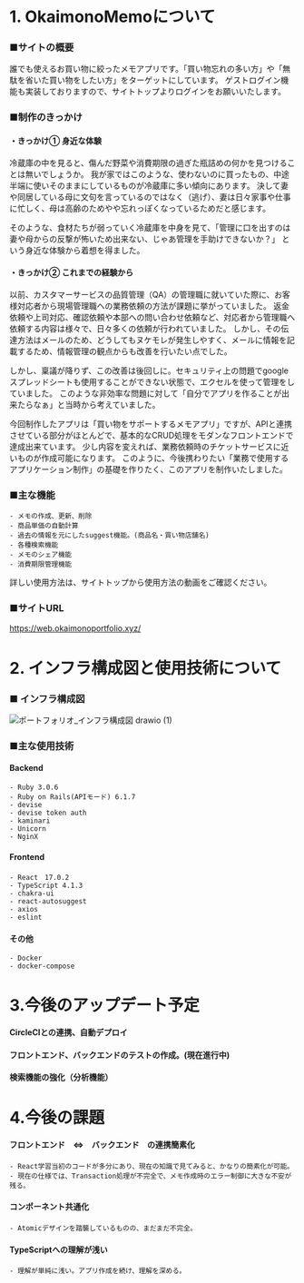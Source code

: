 # 1. OkaimonoMemoについて
  ### ■サイトの概要
  誰でも使えるお買い物に絞ったメモアプリです。「買い物忘れの多い方」や「無駄を省いた買い物をしたい方」をターゲットにしています。
  ゲストログイン機能も実装しておりますので、サイトトップよりログインをお願いいたします。

  ### ■制作のきっかけ
  #### ・きっかけ① 身近な体験
冷蔵庫の中を見ると、傷んだ野菜や消費期限の過ぎた瓶詰めの何かを見つけることは無いでしょうか。
我が家ではこのような、使わないのに買ったもの、中途半端に使いそのままにしているものが冷蔵庫に多い傾向にあります。
決して妻や同居している母に文句を言っているのではなく（逃げ）、妻は日々家事や仕事に忙しく、母は高齢のためやや忘れっぽくなっているためだと感じます。

そのような、食材たちが弱っていく冷蔵庫を中身を見て、「管理に口を出すのは妻や母からの反撃が怖いため出来ない、じゃあ管理を手助けできないか？」
という身近な体験から着想を得ました。

  #### ・きっかけ② これまでの経験から
以前、カスタマーサービスの品質管理（QA）の管理職に就いていた際に、お客様対応者から現場管理職への業務依頼の方法が課題に挙がっていました。
返金依頼や上司対応、確認依頼や本部への問い合わせ依頼など、対応者から管理職へ依頼する内容は様々で、日々多くの依頼が行われていました。
しかし、その伝達方法はメールのため、どうしてもヌケモレが発生しやすく、メールに情報を記載するため、情報管理の観点からも改善を行いたい点でした。

しかし、稟議が降りず、この改善は後回しに。セキュリティ上の問題でgoogleスプレッドシートも使用することができない状態で、エクセルを使って管理をしていました。
このような非効率な問題に対して「自分でアプリを作ることが出来たらなぁ」と当時から考えていました。

今回制作したアプリは「買い物をサポートするメモアプリ」ですが、APIと連携させている部分がほとんどで、基本的なCRUD処理をモダンなフロントエンドで達成出来ています。
少し内容を変えれば、業務依頼時のチケットサービスに近いものが作成可能になります。
このように、今後携わりたい「業務で使用するアプリケーション制作」の基礎を作りたく、このアプリを制作いたしました。
  
  ### ■主な機能
    - メモの作成、更新、削除
    - 商品単価の自動計算
    - 過去の情報を元にしたsuggest機能。(商品名・買い物店舗名)
    - 各種検索機能
    - メモのシェア機能
    - 消費期限管理機能
  詳しい使用方法は、サイトトップから使用方法の動画をご確認ください。
    
  ### ■サイトURL
  https://web.okaimonoportfolio.xyz/

  # 2. インフラ構成図と使用技術について
  ### ■ インフラ構成図
![ポートフォリオ_インフラ構成図 drawio (1)](https://github.com/KAKI-EX/myportfolio03/assets/115675329/d476153c-b229-480a-9a1b-b034e90fb0e1)

  ### ■主な使用技術
  #### Backend
    - Ruby 3.0.6
    - Ruby on Rails(APIモード) 6.1.7
    - devise
    - devise token auth
    - kaminari
    - Unicorn
    - NginX

  #### Frontend
    - React　17.0.2
    - TypeScript 4.1.3
    - chakra-ui
    - react-autosuggest
    - axios
    - eslint

  #### その他
    - Docker
    - docker-compose

  # 3.今後のアップデート予定
  #### CircleCIとの連携、自動デプロイ
  #### フロントエンド、バックエンドのテストの作成。(現在進行中)
  #### 検索機能の強化（分析機能）

  # 4.今後の課題
  #### フロントエンド　⇔　バックエンド　の連携簡素化
    - React学習当初のコードが多分にあり、現在の知識で見てみると、かなりの簡素化が可能。
    - 現在の仕様では、Transaction処理が不完全で、メモ作成時のエラー制御に大きな不安が残る。
  #### コンポーネント共通化
    - Atomicデザインを踏襲しているものの、まだまだ不完全。

  #### TypeScriptへの理解が浅い
    - 理解が単純に浅い。アプリ作成を続け、理解を深める。
  
  
